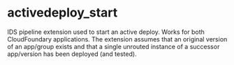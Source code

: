 # activedeploy_start

IDS pipeline extension used to start an active deploy.
Works for both CloudFoundary applications.
The extension assumes that an original version of an app/group exists and that a single unrouted instance of a successor app/version has been deployed (and tested).
